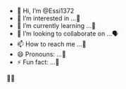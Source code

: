 - 👋 Hi, I’m @Essi1372
- 👀 I’m interested in ...👣
- 🌱 I’m currently learning ...👥
- 💞️ I’m looking to collaborate on ...🗣️
- 📫 How to reach me ...👥
- 😄 Pronouns: ...👥
- ⚡ Fun fact: ...👥

<!---
Essi1372/Essi1372 is a ✨ special ✨ repository because its `README.md` (this file) appears on your GitHub profile.
You can click the Preview link to take a look at your changes.
--->
👻👣
